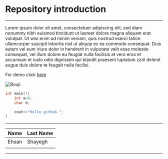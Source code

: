 # Repository introduction
---

Lorem ipsum dolor sit amet, consectetuer adipiscing elit, sed diam nonummy nibh euismod tincidunt ut laoreet dolore magna aliquam erat volutpat. Ut wisi enim ad minim veniam, quis nostrud exerci tation ullamcorper suscipit lobortis nisl ut aliquip ex ea commodo consequat. Duis autem vel eum iriure dolor in hendrerit in vulputate velit esse molestie consequat, vel illum dolore eu feugiat nulla facilisis at vero eros et accumsan et iusto odio dignissim qui blandit praesent luptatum zzril delenit augue duis dolore te feugait nulla facilisi.


For demo click [here](https://www.google.com/)

![Bouji](https://encrypted-tbn0.gstatic.com/images?q=tbn:ANd9GcQ3cfILu0dqQeTdcYFXEKEP3aFHn2o6rZkqlg&s)

```c++
int main(){
    int a=0;
    char b;

    cout<<"Hello github.";
}
```
---

| Name       | Last Name |
|------------|-----------|
| Ehsan      | Shayegh   |
|            |           |

---

